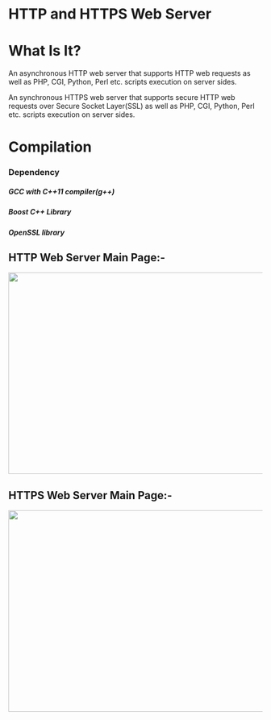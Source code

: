 
# HTTP and HTTPS Web Server


# What Is It?

An asynchronous HTTP web server that supports HTTP web requests as well as PHP, CGI, Python, Perl etc. scripts execution on server sides.

An synchronous HTTPS web server that supports secure HTTP web requests over Secure Socket Layer(SSL) as well as 
PHP, CGI, Python, Perl etc. scripts execution on server sides.


# Compilation

### Dependency

  ##### GCC with C++11 compiler(g++)
  ##### Boost C++ Library
  ##### OpenSSL library
 
 
## HTTP Web Server Main Page:- 
 
<img src="https://raw.githubusercontent.com/pritamzope/http_web_server/master/http_web_server/images/http_server_main_page.png" width="600" height="400"/>

 
## HTTPS Web Server Main Page:- 
 
<img src="https://raw.githubusercontent.com/pritamzope/http_web_server/master/https_web_server/images/https_web_server_main_page.png" width="600" height="400"/>



